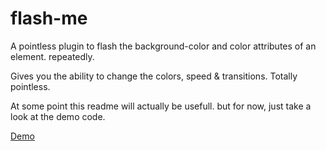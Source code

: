 # flash-me
A pointless plugin to flash the background-color and color attributes of an element. repeatedly.

Gives you the ability to change the colors, speed & transitions. Totally pointless.

At some point this readme will actually be usefull. but for now, just take a look at the demo code.

[Demo](https://pointlessplugins.github.io/flash-me/demo/)
